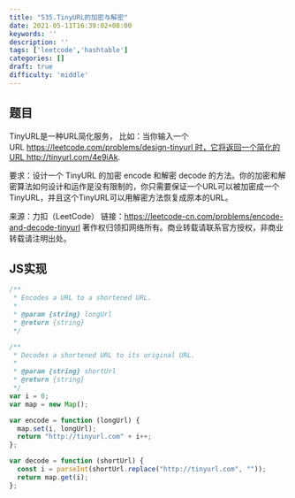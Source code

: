 ```yaml
---
title: "535.TinyURL的加密与解密"
date: 2021-05-11T16:39:02+08:00
keywords: ''
description: ''
tags: ['leetcode','hashtable']
categories: []
draft: true
difficulty: 'middle'
---
```


## 题目

TinyURL是一种URL简化服务， 比如：当你输入一个URL https://leetcode.com/problems/design-tinyurl 时，它将返回一个简化的URL http://tinyurl.com/4e9iAk.

要求：设计一个 TinyURL 的加密 encode 和解密 decode 的方法。你的加密和解密算法如何设计和运作是没有限制的，你只需要保证一个URL可以被加密成一个TinyURL，并且这个TinyURL可以用解密方法恢复成原本的URL。

来源：力扣（LeetCode）
链接：https://leetcode-cn.com/problems/encode-and-decode-tinyurl
著作权归领扣网络所有。商业转载请联系官方授权，非商业转载请注明出处。


## JS实现

```javascript
/**
 * Encodes a URL to a shortened URL.
 *
 * @param {string} longUrl
 * @return {string}
 */

/**
 * Decodes a shortened URL to its original URL.
 *
 * @param {string} shortUrl
 * @return {string}
 */
var i = 0;
var map = new Map();

var encode = function (longUrl) {
  map.set(i, longUrl);
  return "http://tinyurl.com" + i++;
};

var decode = function (shortUrl) {
  const i = parseInt(shortUrl.replace("http://tinyurl.com", ""));
  return map.get(i);
};
```
